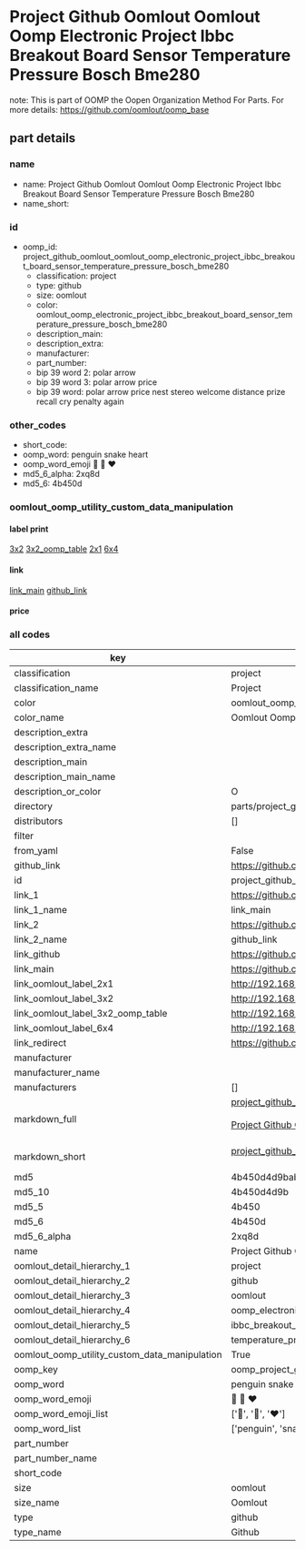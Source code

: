 # Project Github Oomlout Oomlout Oomp Electronic Project Ibbc Breakout Board Sensor Temperature Pressure Bosch Bme280  

note: This is part of OOMP the Oopen Organization Method For Parts. For more details: https://github.com/oomlout/oomp_base

##  part details





### name
* name: Project Github Oomlout Oomlout Oomp Electronic Project Ibbc Breakout Board Sensor Temperature Pressure Bosch Bme280
* name_short: 
### id
* oomp_id: project_github_oomlout_oomlout_oomp_electronic_project_ibbc_breakout_board_sensor_temperature_pressure_bosch_bme280
  * classification: project
  * type: github
  * size: oomlout
  * color: oomlout_oomp_electronic_project_ibbc_breakout_board_sensor_temperature_pressure_bosch_bme280
  * description_main: 
  * description_extra: 
  * manufacturer: 
  * part_number: 
  * bip 39 word 2: polar arrow
  * bip 39 word 3: polar arrow price
  * bip 39 word: polar arrow price nest stereo welcome distance prize recall cry penalty again

### other_codes
* short_code: 
* oomp_word: penguin snake heart
* oomp_word_emoji :penguin: :snake: :heart:
* md5_6_alpha: 2xq8d
* md5_6: 4b450d






### oomlout_oomp_utility_custom_data_manipulation
#### label print
[3x2](http://192.168.1.245:1112/?label=oomp%202xq8d)
[3x2_oomp_table](http://192.168.1.107:1112/?label=oomp%202xq8d)
[2x1](http://192.168.1.242:1112/?label=oomp%202xq8d)
[6x4](http://192.168.1.55:1112/?label=oomp%202xq8d)    

#### link

[link_main](https://github.com/oomlout/oomlout_oomp_current_version_messy/tree/main/parts/project_github_oomlout_oomlout_oomp_electronic_project_ibbc_breakout_board_sensor_temperature_pressure_bosch_bme280) [github_link](https://github.com/oomlout/oomlout_oomp_part_src/tree/main/parts/project_github_oomlout_oomlout_oomp_electronic_project_ibbc_breakout_board_sensor_temperature_pressure_bosch_bme280)                             

#### price







### all codes 
| key | value |  
| --- | --- |  
| classification | project |  
| classification_name | Project |  
| color | oomlout_oomp_electronic_project_ibbc_breakout_board_sensor_temperature_pressure_bosch_bme280 |  
| color_name | Oomlout Oomp Electronic Project Ibbc Breakout Board Sensor Temperature Pressure Bosch Bme280 |  
| description_extra |  |  
| description_extra_name |  |  
| description_main |  |  
| description_main_name |  |  
| description_or_color | O  |  
| directory | parts/project_github_oomlout_oomlout_oomp_electronic_project_ibbc_breakout_board_sensor_temperature_pressure_bosch_bme280 |  
| distributors | [] |  
| filter |  |  
| from_yaml | False |  
| github_link | https://github.com/oomlout/oomlout_oomp_part_src/tree/main/parts/project_github_oomlout_oomlout_oomp_electronic_project_ibbc_breakout_board_sensor_temperature_pressure_bosch_bme280 |  
| id | project_github_oomlout_oomlout_oomp_electronic_project_ibbc_breakout_board_sensor_temperature_pressure_bosch_bme280 |  
| link_1 | https://github.com/oomlout/oomlout_oomp_current_version_messy/tree/main/parts/project_github_oomlout_oomlout_oomp_electronic_project_ibbc_breakout_board_sensor_temperature_pressure_bosch_bme280 |  
| link_1_name | link_main |  
| link_2 | https://github.com/oomlout/oomlout_oomp_part_src/tree/main/parts/project_github_oomlout_oomlout_oomp_electronic_project_ibbc_breakout_board_sensor_temperature_pressure_bosch_bme280 |  
| link_2_name | github_link |  
| link_github | https://github.com/oomlout/oomlout_oomp_electronic_project_ibbc_breakout_board_sensor_temperature_pressure_bosch_bme280 |  
| link_main | https://github.com/oomlout/oomlout_oomp_current_version_messy/tree/main/parts/project_github_oomlout_oomlout_oomp_electronic_project_ibbc_breakout_board_sensor_temperature_pressure_bosch_bme280 |  
| link_oomlout_label_2x1 | http://192.168.1.242:1112/?label=oomp%202xq8d |  
| link_oomlout_label_3x2 | http://192.168.1.245:1112/?label=oomp%202xq8d |  
| link_oomlout_label_3x2_oomp_table | http://192.168.1.107:1112/?label=oomp%202xq8d |  
| link_oomlout_label_6x4 | http://192.168.1.55:1112/?label=oomp%202xq8d |  
| link_redirect | https://github.com/oomlout/oomlout_oomp_electronic_project_ibbc_breakout_board_sensor_temperature_pressure_bosch_bme280 |  
| manufacturer |  |  
| manufacturer_name |  |  
| manufacturers | [] |  
| markdown_full | [project_github_oomlout_oomlout_oomp_electronic_project_ibbc_breakout_board_sensor_temperature_pressure_bosch_bme280](https://github.com/oomlout/oomlout_oomp_current_version_messy/tree/main/parts/project_github_oomlout_oomlout_oomp_electronic_project_ibbc_breakout_board_sensor_temperature_pressure_bosch_bme280)<br>[](https://github.com/oomlout/oomlout_oomp_current_version_messy/tree/main/parts/project_github_oomlout_oomlout_oomp_electronic_project_ibbc_breakout_board_sensor_temperature_pressure_bosch_bme280)<br>[Project Github Oomlout Oomlout Oomp Electronic Project Ibbc Breakout Board Sensor Temperature Pressure Bosch Bme280](https://github.com/oomlout/oomlout_oomp_current_version_messy/tree/main/parts/project_github_oomlout_oomlout_oomp_electronic_project_ibbc_breakout_board_sensor_temperature_pressure_bosch_bme280)<br><br> |  
| markdown_short | [project_github_oomlout_oomlout_oomp_electronic_project_ibbc_breakout_board_sensor_temperature_pressure_bosch_bme280](https://github.com/oomlout/oomlout_oomp_current_version_messy/tree/main/parts/project_github_oomlout_oomlout_oomp_electronic_project_ibbc_breakout_board_sensor_temperature_pressure_bosch_bme280)<br><br> |  
| md5 | 4b450d4d9bab47f7e56ac94954c32d3b |  
| md5_10 | 4b450d4d9b |  
| md5_5 | 4b450 |  
| md5_6 | 4b450d |  
| md5_6_alpha | 2xq8d |  
| name | Project Github Oomlout Oomlout Oomp Electronic Project Ibbc Breakout Board Sensor Temperature Pressure Bosch Bme280 |  
| oomlout_detail_hierarchy_1 | project |  
| oomlout_detail_hierarchy_2 | github |  
| oomlout_detail_hierarchy_3 | oomlout |  
| oomlout_detail_hierarchy_4 | oomp_electronic_project |  
| oomlout_detail_hierarchy_5 | ibbc_breakout_board_sensor |  
| oomlout_detail_hierarchy_6 | temperature_pressure_bosch_bme280 |  
| oomlout_oomp_utility_custom_data_manipulation | True |  
| oomp_key | oomp_project_github_oomlout_oomlout_oomp_electronic_project_ibbc_breakout_board_sensor_temperature_pressure_bosch_bme280 |  
| oomp_word | penguin snake heart |  
| oomp_word_emoji | :penguin: :snake: :heart: |  
| oomp_word_emoji_list | [':penguin:', ':snake:', ':heart:'] |  
| oomp_word_list | ['penguin', 'snake', 'heart'] |  
| part_number |  |  
| part_number_name |  |  
| short_code |  |  
| size | oomlout |  
| size_name | Oomlout |  
| type | github |  
| type_name | Github |  
